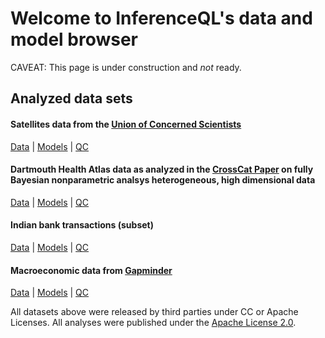 # Welcome to InferenceQL's data and model browser

CAVEAT: This page is under construction and *not* ready.

## Analyzed data sets
#### Satellites data from the [Union of Concerned Scientists](https://www.ucsusa.org/) 
[Data](https://github.com/InferenceQL/inferenceql.analyses/tree/public/analyses/Satellites/data.csv) | [Models](https://github.com/InferenceQL/inferenceql.analyses/tree/public/analyses/Satellites/merged.json) | [QC](https://InferenceQL.github.io/inferenceql.analyses/html-pages/Satellites/qc-dashboard.html)
#### Dartmouth Health Atlas data as analyzed in the [CrossCat Paper](https://jmlr.org/papers/volume17/11-392/11-392.pdf) on fully Bayesian nonparametric analsys heterogeneous, high dimensional data
[Data](https://github.com/InferenceQL/inferenceql.analyses/tree/public/analyses/dha/data.csv) | [Models](https://github.com/InferenceQL/inferenceql.analyses/tree/public/analyses/dha/merged.json) | [QC](https://InferenceQL.github.io/inferenceql.analyses/html-pages/dha/qc-dashboard.html)
#### Indian bank transactions (subset)
[Data](https://github.com/InferenceQL/inferenceql.analyses/tree/public/analyses/indian_transactions/data.csv) | [Models](https://github.com/InferenceQL/inferenceql.analyses/tree/public/analyses/indian_transactions/merged.json) | [QC](https://InferenceQL.github.io/inferenceql.analyses/html-pages/indian_transactions/qc-dashboard.html)
#### Macroeconomic data from [Gapminder](https://www.gapminder.org/data/)
[Data](https://github.com/InferenceQL/inferenceql.analyses/tree/public/analyses/Gapminder/data.csv) | [Models](https://github.com/InferenceQL/inferenceql.analyses/tree/public/analyses/Gapminder/merged.json) | [QC](https://InferenceQL.github.io/inferenceql.analyses/html-pages/Gapminder/qc-splom.html)

All datasets above were released by third parties under CC or Apache Licenses. All analyses were published under the [Apache License 2.0](https://www.apache.org/licenses/LICENSE-2.0).
